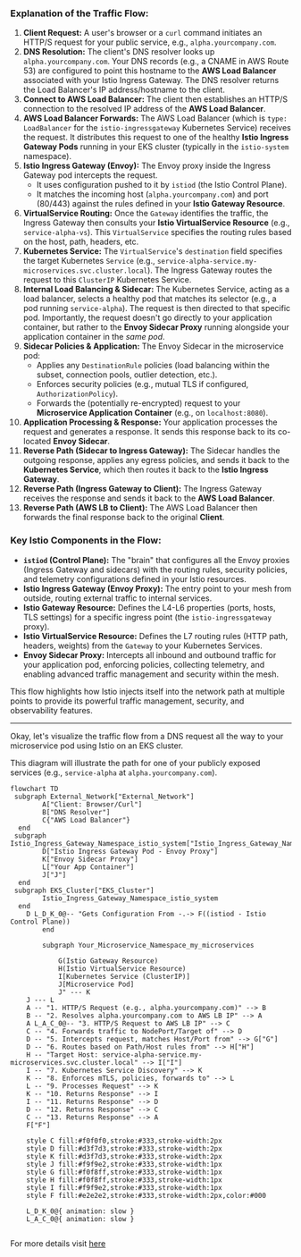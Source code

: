 
### Explanation of the Traffic Flow:

1.  **Client Request:** A user's browser or a `curl` command initiates an HTTP/S request for your public service, e.g., `alpha.yourcompany.com`.
2.  **DNS Resolution:** The client's DNS resolver looks up `alpha.yourcompany.com`. Your DNS records (e.g., a CNAME in AWS Route 53) are configured to point this hostname to the **AWS Load Balancer** associated with your Istio Ingress Gateway. The DNS resolver returns the Load Balancer's IP address/hostname to the client.
3.  **Connect to AWS Load Balancer:** The client then establishes an HTTP/S connection to the resolved IP address of the **AWS Load Balancer**.
4.  **AWS Load Balancer Forwards:** The AWS Load Balancer (which is `type: LoadBalancer` for the `istio-ingressgateway` Kubernetes Service) receives the request. It distributes this request to one of the healthy **Istio Ingress Gateway Pods** running in your EKS cluster (typically in the `istio-system` namespace).
5.  **Istio Ingress Gateway (Envoy):** The Envoy proxy inside the Ingress Gateway pod intercepts the request.
    *   It uses configuration pushed to it by `istiod` (the Istio Control Plane).
    *   It matches the incoming host (`alpha.yourcompany.com`) and port (80/443) against the rules defined in your **Istio Gateway Resource**.
6.  **VirtualService Routing:** Once the `Gateway` identifies the traffic, the Ingress Gateway then consults your **Istio VirtualService Resource** (e.g., `service-alpha-vs`). This `VirtualService` specifies the routing rules based on the host, path, headers, etc.
7.  **Kubernetes Service:** The `VirtualService`'s `destination` field specifies the target Kubernetes `Service` (e.g., `service-alpha-service.my-microservices.svc.cluster.local`). The Ingress Gateway routes the request to this `ClusterIP` Kubernetes Service.
8.  **Internal Load Balancing & Sidecar:** The Kubernetes Service, acting as a load balancer, selects a healthy pod that matches its selector (e.g., a pod running `service-alpha`). The request is then directed to that specific pod. Importantly, the request doesn't go directly to your application container, but rather to the **Envoy Sidecar Proxy** running alongside your application container in the *same pod*.
9.  **Sidecar Policies & Application:** The Envoy Sidecar in the microservice pod:
    *   Applies any `DestinationRule` policies (load balancing within the subset, connection pools, outlier detection, etc.).
    *   Enforces security policies (e.g., mutual TLS if configured, `AuthorizationPolicy`).
    *   Forwards the (potentially re-encrypted) request to your **Microservice Application Container** (e.g., on `localhost:8080`).
10. **Application Processing & Response:** Your application processes the request and generates a response. It sends this response back to its co-located **Envoy Sidecar**.
11. **Reverse Path (Sidecar to Ingress Gateway):** The Sidecar handles the outgoing response, applies any egress policies, and sends it back to the **Kubernetes Service**, which then routes it back to the **Istio Ingress Gateway**.
12. **Reverse Path (Ingress Gateway to Client):** The Ingress Gateway receives the response and sends it back to the **AWS Load Balancer**.
13. **Reverse Path (AWS LB to Client):** The AWS Load Balancer then forwards the final response back to the original **Client**.

### Key Istio Components in the Flow:

*   **`istiod` (Control Plane):** The "brain" that configures all the Envoy proxies (Ingress Gateway and sidecars) with the routing rules, security policies, and telemetry configurations defined in your Istio resources.
*   **Istio Ingress Gateway (Envoy Proxy):** The entry point to your mesh from outside, routing external traffic to internal services.
*   **Istio Gateway Resource:** Defines the L4-L6 properties (ports, hosts, TLS settings) for a specific ingress point (the `istio-ingressgateway` proxy).
*   **Istio VirtualService Resource:** Defines the L7 routing rules (HTTP path, headers, weights) from the `Gateway` to your Kubernetes Services.
*   **Envoy Sidecar Proxy:** Intercepts all inbound and outbound traffic for your application pod, enforcing policies, collecting telemetry, and enabling advanced traffic management and security within the mesh.

This flow highlights how Istio injects itself into the network path at multiple points to provide its powerful traffic management, security, and observability features.

---

Okay, let's visualize the traffic flow from a DNS request all the way to your microservice pod using Istio on an EKS cluster.

This diagram will illustrate the path for one of your publicly exposed services (e.g., `service-alpha` at `alpha.yourcompany.com`).



```mermaid
flowchart TD
 subgraph External_Network["External_Network"]
        A["Client: Browser/Curl"]
        B["DNS Resolver"]
        C{"AWS Load Balancer"}
  end
 subgraph Istio_Ingress_Gateway_Namespace_istio_system["Istio_Ingress_Gateway_Namespace_istio_system"]
        D["Istio Ingress Gateway Pod - Envoy Proxy"]
        K["Envoy Sidecar Proxy"]
        L["Your App Container"]
        J["J"]
  end
 subgraph EKS_Cluster["EKS_Cluster"]
        Istio_Ingress_Gateway_Namespace_istio_system
  end
    D L_D_K_0@-- "Gets Configuration From -.-> F((istiod - Istio Control Plane))
        end

        subgraph Your_Microservice_Namespace_my_microservices
        
            G(Istio Gateway Resource)
            H(Istio VirtualService Resource)
            I[Kubernetes Service (ClusterIP)]
            J[Microservice Pod]
            J" --- K
    J --- L
    A -- "1. HTTP/S Request (e.g., alpha.yourcompany.com)" --> B
    B -- "2. Resolves alpha.yourcompany.com to AWS LB IP" --> A
    A L_A_C_0@-- "3. HTTP/S Request to AWS LB IP" --> C
    C -- "4. Forwards traffic to NodePort/Target of" --> D
    D -- "5. Intercepts request, matches Host/Port from" --> G["G"]
    D -- "6. Routes based on Path/Host rules from" --> H["H"]
    H -- "Target Host: service-alpha-service.my-microservices.svc.cluster.local" --> I["I"]
    I -- "7. Kubernetes Service Discovery" --> K
    K -- "8. Enforces mTLS, policies, forwards to" --> L
    L -- "9. Processes Request" --> K
    K -- "10. Returns Response" --> I
    I -- "11. Returns Response" --> D
    D -- "12. Returns Response" --> C
    C -- "13. Returns Response" --> A
    F["F"]

    style C fill:#f0f0f0,stroke:#333,stroke-width:2px
    style D fill:#d3f7d3,stroke:#333,stroke-width:2px
    style K fill:#d3f7d3,stroke:#333,stroke-width:2px
    style J fill:#f9f9e2,stroke:#333,stroke-width:1px
    style G fill:#f0f8ff,stroke:#333,stroke-width:1px
    style H fill:#f0f8ff,stroke:#333,stroke-width:1px
    style I fill:#f9f9e2,stroke:#333,stroke-width:1px
    style F fill:#e2e2e2,stroke:#333,stroke-width:2px,color:#000

    L_D_K_0@{ animation: slow } 
    L_A_C_0@{ animation: slow } 


```



For more details visit [here](https://medium.com/google-cloud/kubernetes-how-traffic-flows-from-internet-to-container-via-istio-9b2958961086)
